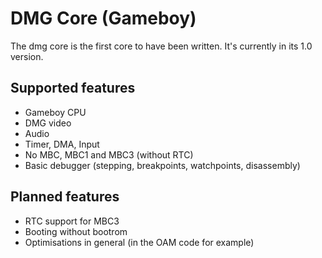 <!-- README.md --- 
;; 
;; Filename: README.md
;; Author: Louise <louise>
;; Created: Tue Dec 26 11:53:56 2017 (+0100)
;; Last-Updated: Sun Dec 31 22:07:53 2017 (+0100)
;;           By: Louise <louise>
 -->
 
# DMG Core (Gameboy)

The dmg core is the first core to have been written. It's currently in its 1.0 version.

## Supported features

 - Gameboy CPU
 - DMG video
 - Audio
 - Timer, DMA, Input
 - No MBC, MBC1 and MBC3 (without RTC)
 - Basic debugger (stepping, breakpoints, watchpoints, disassembly)
 
## Planned features

 - RTC support for MBC3
 - Booting without bootrom
 - Optimisations in general (in the OAM code for example)
